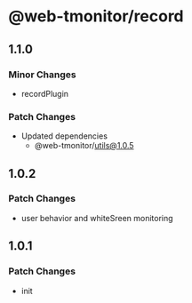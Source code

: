 # @web-tmonitor/record

## 1.1.0

### Minor Changes

- recordPlugin

### Patch Changes

- Updated dependencies
  - @web-tmonitor/utils@1.0.5

## 1.0.2

### Patch Changes

- user behavior and whiteSreen monitoring

## 1.0.1

### Patch Changes

- init
